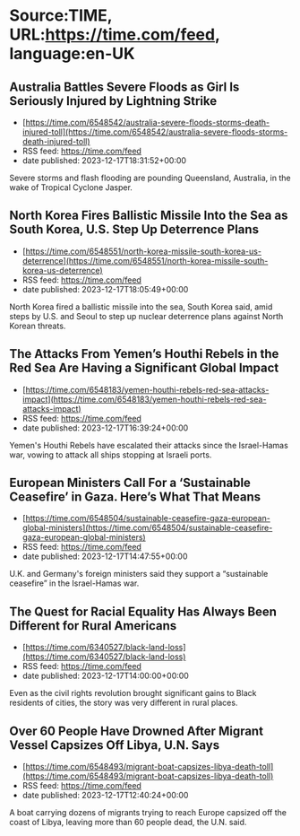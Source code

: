 # Source:TIME, URL:https://time.com/feed, language:en-UK

## Australia Battles Severe Floods as Girl Is Seriously Injured by Lightning Strike
 - [https://time.com/6548542/australia-severe-floods-storms-death-injured-toll](https://time.com/6548542/australia-severe-floods-storms-death-injured-toll)
 - RSS feed: https://time.com/feed
 - date published: 2023-12-17T18:31:52+00:00

Severe storms and flash flooding are pounding Queensland, Australia, in the wake of Tropical Cyclone Jasper.

## North Korea Fires Ballistic Missile Into the Sea as South Korea, U.S. Step Up Deterrence Plans
 - [https://time.com/6548551/north-korea-missile-south-korea-us-deterrence](https://time.com/6548551/north-korea-missile-south-korea-us-deterrence)
 - RSS feed: https://time.com/feed
 - date published: 2023-12-17T18:05:49+00:00

North Korea fired a ballistic missile into the sea, South Korea said, amid steps by U.S. and Seoul to step up nuclear deterrence plans against North Korean threats.

## The Attacks From Yemen’s Houthi Rebels in the Red Sea Are Having a Significant Global Impact
 - [https://time.com/6548183/yemen-houthi-rebels-red-sea-attacks-impact](https://time.com/6548183/yemen-houthi-rebels-red-sea-attacks-impact)
 - RSS feed: https://time.com/feed
 - date published: 2023-12-17T16:39:24+00:00

Yemen's Houthi Rebels have escalated their attacks since the Israel-Hamas war, vowing to attack all ships stopping at Israeli ports.

## European Ministers Call For a ‘Sustainable Ceasefire’ in Gaza. Here’s What That Means
 - [https://time.com/6548504/sustainable-ceasefire-gaza-european-global-ministers](https://time.com/6548504/sustainable-ceasefire-gaza-european-global-ministers)
 - RSS feed: https://time.com/feed
 - date published: 2023-12-17T14:47:55+00:00

U.K. and Germany's foreign ministers said they support a “sustainable ceasefire” in the Israel-Hamas war.

## The Quest for Racial Equality Has Always Been Different for Rural Americans
 - [https://time.com/6340527/black-land-loss](https://time.com/6340527/black-land-loss)
 - RSS feed: https://time.com/feed
 - date published: 2023-12-17T14:00:00+00:00

Even as the civil rights revolution brought significant gains to Black residents of cities, the story was very different in rural places.

## Over 60 People Have Drowned After Migrant Vessel Capsizes Off Libya, U.N. Says
 - [https://time.com/6548493/migrant-boat-capsizes-libya-death-toll](https://time.com/6548493/migrant-boat-capsizes-libya-death-toll)
 - RSS feed: https://time.com/feed
 - date published: 2023-12-17T12:40:24+00:00

A boat carrying dozens of migrants trying to reach Europe capsized off the coast of Libya, leaving more than 60 people dead, the U.N. said.

